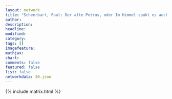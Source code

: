 ```yaml
---
layout: network
title: "Scheerbart, Paul: Der alte Petrus, oder Im Himmel spukt es auch (1904)"
author:
description:
headline:
modified:
category:
tags: []
imagefeature: 
mathjax: 
chart: 
comments: false
featured: false
list: false
networkdata: 30.json
---
```

{% include matrix.html %}

